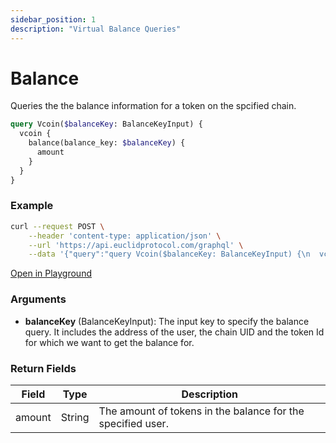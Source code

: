 ```yaml
---
sidebar_position: 1
description: "Virtual Balance Queries"
---
```


# Balance
Queries the the balance information for a token on the spcified chain.

```graphql
query Vcoin($balanceKey: BalanceKeyInput) {
  vcoin {
    balance(balance_key: $balanceKey) {
      amount
    }
  }
}
```

### Example

```bash
curl --request POST \
    --header 'content-type: application/json' \
    --url 'https://api.euclidprotocol.com/graphql' \
    --data '{"query":"query Vcoin($balanceKey: BalanceKeyInput) {\n  vcoin {\n    balance(balance_key: $balanceKey) {\n      amount\n    }\n  }\n}","variables":{"balanceKey":{"cross_chain_user":{"address":"nibi1...","chain_uid":"nibiru"},"token_id":"usdt"}}}'

```

[Open in Playground](https://api.euclidprotocol.com/?explorerURLState=N4IgJg9gxgrgtgUwHYBcQC4QEcYIE4CeABAGpQQCWSAFACQBGAhgDaNJQIDSCB6RAQizYduBAJJIADjBQBKIsAA6SIkQBu5KguWrVTVuwTV9whAH0A1jz4Mhh0fKUrdqxnAgxUO3QF9vfpB8QABoQNUY8CkZ6ZgQAZwwQJ1VFEBN7HlS%2BZN1UqDwIOLizKAALRiozGDj8LO1nF1TGMDA8eLi61KQKegoARgA6IdTg70aQMoqkKoowTpBu3rwYVLGiH1GGolSUCCtp2fnqsBRV5wCgnyA)

### Arguments

- **balanceKey** (BalanceKeyInput): The input key to specify the balance query. It includes the address of the user, the chain UID and the token Id for which we want to get the balance for.

### Return Fields

| Field                  | Type   | Description                                             |
|------------------------|--------|---------------------------------------------------------|
| amount                 | String | The amount of tokens in the balance for the specified user.                             |
